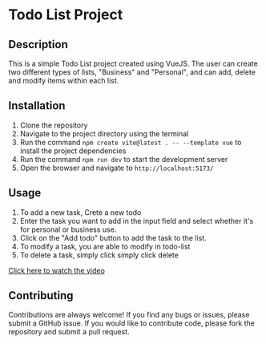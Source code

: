 <body>
  <h1>Todo List Project</h1>

  <h2>Description</h2>
  <p>
    This is a simple Todo List project created using VueJS. The user can create two different types of lists, "Business" and "Personal", and can add, delete and modify items within each list.
  </p>

  <h2>Installation</h2>
  <ol>
    <li>Clone the repository</li>
    <li>Navigate to the project directory using the terminal</li>
    <li>Run the command <code>npm create vite@latest . -- --template vue</code> to install the project dependencies</li>
    <li>Run the command <code>npm run dev</code> to start the development server</li>
    <li>Open the browser and navigate to <code>http://localhost:5173/</code></li>
  </ol>

  <h2>Usage</h2>
   <ol>
      <li>To add a new task, Crete a new todo</li>
      <li>Enter the task you want to add in the input field and select whether it's for personal or business use.</li>
      <li>Click on the "Add todo" button to add the task to the list.</li>
      <li>To modify a task, you are able to modify in todo-list</li>
      <li>To delete a task, simply click simply click delete</li>
  </ol>
  
  <a href="https://drive.google.com/file/d/1oywEy-t8sUxsy9yh03KmH5AoelMjUHn0/view?usp=share_link">Click here to watch the video</a>
  
  <h2>Contributing</h2>
  <p>
    Contributions are always welcome! If you find any bugs or issues, please submit a GitHub issue. If you would like to contribute code, please fork the repository and submit a pull request.
  </p>
</body>
